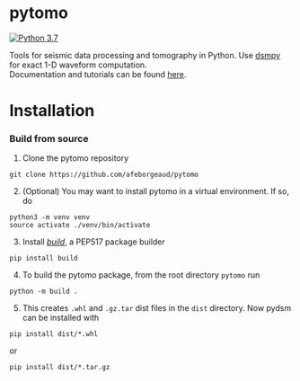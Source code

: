 # pytomo
[![Python 3.7](https://img.shields.io/badge/python-3.7-blue.svg)](https://www.python.org/downloads/release/python-370/)

Tools for seismic data processing and tomography in Python. Use [dsmpy](https://github.com/afeborgeaud/dsmpy) for exact 1-D waveform computation.<br>
Documentation and tutorials can be found [here](https://afeborgeaud.github.io/pytomo/).

# Installation

### Build from source
1) Clone the pytomo repository
```
git clone https://github.com/afeborgeaud/pytomo
```
2) (Optional) You may want to install pytomo in a virtual environment. If so, do
```
python3 -m venv venv
source activate ./venv/bin/activate
```
3) Install [*build*](https://pypi.org/project/build/), a PEP517 package builder
```
pip install build
```
4) To build the pytomo package, from the root directory ```pytomo``` run
```
python -m build .
```
5) This creates ```.whl``` and ```.gz.tar``` dist files in the ```dist``` directory. Now pydsm can be installed with
```
pip install dist/*.whl
```
or
```
pip install dist/*.tar.gz
```
